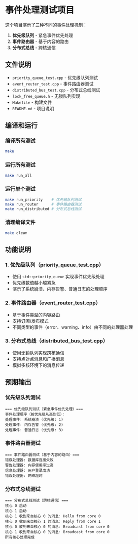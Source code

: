 # 事件处理测试项目

这个项目演示了三种不同的事件处理机制：

1. **优先级队列** - 紧急事件优先处理
2. **事件路由器** - 基于内容的路由
3. **分布式总线** - 跨核通信

## 文件说明

- `priority_queue_test.cpp` - 优先级队列测试
- `event_router_test.cpp` - 事件路由器测试
- `distributed_bus_test.cpp` - 分布式总线测试
- `lock_free_queue.h` - 无锁队列实现
- `Makefile` - 构建文件
- `README.md` - 项目说明

## 编译和运行

### 编译所有测试
```bash
make
```

### 运行所有测试
```bash
make run_all
```

### 运行单个测试
```bash
make run_priority    # 优先级队列测试
make run_router      # 事件路由器测试
make run_distributed # 分布式总线测试
```

### 清理编译文件
```bash
make clean
```

## 功能说明

### 1. 优先级队列（priority_queue_test.cpp）
- 使用 `std::priority_queue` 实现事件优先级处理
- 优先级数值越小越紧急
- 演示了系统崩溃、内存告警、普通日志的处理顺序

### 2. 事件路由器（event_router_test.cpp）
- 基于事件类型的内容路由
- 支持订阅/发布模式
- 不同类型的事件（error、warning、info）由不同的处理器处理

### 3. 分布式总线（distributed_bus_test.cpp）
- 使用无锁队列实现跨核通信
- 支持点对点消息和广播消息
- 模拟多核环境下的消息传递

## 预期输出

### 优先级队列测试
```
=== 优先级队列测试（紧急事件优先处理）===
事件处理顺序（按优先级从高到低）：
处理事件: 系统崩溃 (优先级: 1)
处理事件: 内存告警 (优先级: 2)
处理事件: 普通日志 (优先级: 3)
```

### 事件路由器测试
```
=== 事件路由器测试（基于内容的路由）===
错误处理器: 数据库连接失败
警告处理器: 内存使用率过高
信息处理器: 用户登录成功
错误处理器: 网络超时
```

### 分布式总线测试
```
=== 分布式总线测试（跨核通信）===
核心 0 启动
核心 1 启动
核心 1 收到来自核心 0 的消息: Hello from core 0
核心 0 收到来自核心 1 的消息: Reply from core 1
核心 0 收到来自核心 0 的消息: Broadcast from core 0
核心 1 收到来自核心 0 的消息: Broadcast from core 0
所有核心处理完成
``` 